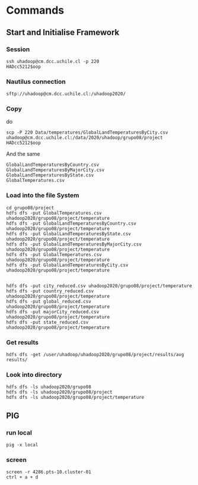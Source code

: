 # Commands
## Start and Initialise Framework
### Session
```shell script
ssh uhadoop@cm.dcc.uchile.cl -p 220
HADcc5212$oop
```

### Nautilus connection
```shell script
sftp://uhadoop@cm.dcc.uchile.cl:/uhadoop2020/
```

### Copy 
do
```shell script
scp -P 220 Data/temperatures/GlobalLandTemperaturesByCity.csv uhadoop@cm.dcc.uchile.cl:/data/2020/uhadoop/grupo08/project
HADcc5212$oop
```
And the same 
```shell script
GlobalLandTemperaturesByCountry.csv
GlobalLandTemperaturesByMajorCity.csv
GlobalLandTemperaturesByState.csv
GlobalTemperatures.csv
```

### Load into the file System
```shell script
cd grupo08/project
hdfs dfs -put GlobalTemperatures.csv uhadoop2020/grupo08/project/temperature
hdfs dfs -put GlobalLandTemperaturesByCountry.csv uhadoop2020/grupo08/project/temperature
hdfs dfs -put GlobalLandTemperaturesByState.csv uhadoop2020/grupo08/project/temperature
hdfs dfs -put GlobalLandTemperaturesByMajorCity.csv uhadoop2020/grupo08/project/temperature
hdfs dfs -put GlobalTemperatures.csv uhadoop2020/grupo08/project/temperature
hdfs dfs -put GlobalLandTemperaturesByCity.csv uhadoop2020/grupo08/project/temperature


hdfs dfs -put city_reduced.csv uhadoop2020/grupo08/project/temperature
hdfs dfs -put country_reduced.csv uhadoop2020/grupo08/project/temperature
hdfs dfs -put global_reduced.csv uhadoop2020/grupo08/project/temperature
hdfs dfs -put majorCity_reduced.csv uhadoop2020/grupo08/project/temperature
hdfs dfs -put state_reduced.csv uhadoop2020/grupo08/project/temperature
```

### Get results
```shell script
hdfs dfs -get /user/uhadoop/uhadoop2020/grupo08/project/results/avg results/
```

### Look into directory
```shell script
hdfs dfs -ls uhadoop2020/grupo08
hdfs dfs -ls uhadoop2020/grupo08/project
hdfs dfs -ls uhadoop2020/grupo08/project/temperature
```


## PIG
### run local
`pig -x local`

### screen
```shell script
screen -r 4286.pts-10.cluster-01
ctrl + a + d
```